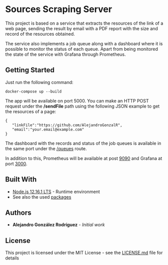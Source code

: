 # Sources Scraping Server

This project is based on a service that extracts the resources of the link of a web page, sending the result by email with a PDF report with the size and record of the resources obtained.

The service also implements a job queue along with a dashboard where it is possible to monitor the status of each queue. Apart from being monitored the state of the service with Grafana through Prometheus.

## Getting Started

Just run the following command:

```
docker-compose up --build
```

The app will be available on port 5000. You can make an HTTP POST request under the **/sendFile** path using the following JSON example to get the resources of a page:

```
{
   "linkFile":"https://github.com/AlejandroGonzalR",
   "email":"your.email@example.com"
}
```

The dashboard with the records and status of the job queues is available in the same port under the [/queues](http://localhost:5000/queues) route.

In addition to this, Prometheus will be available at post [9090](http://localhost:9090) and Grafana at port [3000](http://localhost:3000/).

## Built With

* [Node.js 12.16.1 LTS](https://maven.apache.org/) - Runtime environment
* See also the used [packages](https://github.com/AlejandroGonzalR/berkeley-algorithm/blob/master/package.json)

## Authors

* **Alejandro González Rodríguez** - *Initial work*

## License

This project is licensed under the MIT License - see the [LICENSE.md](LICENSE.md) file for details
